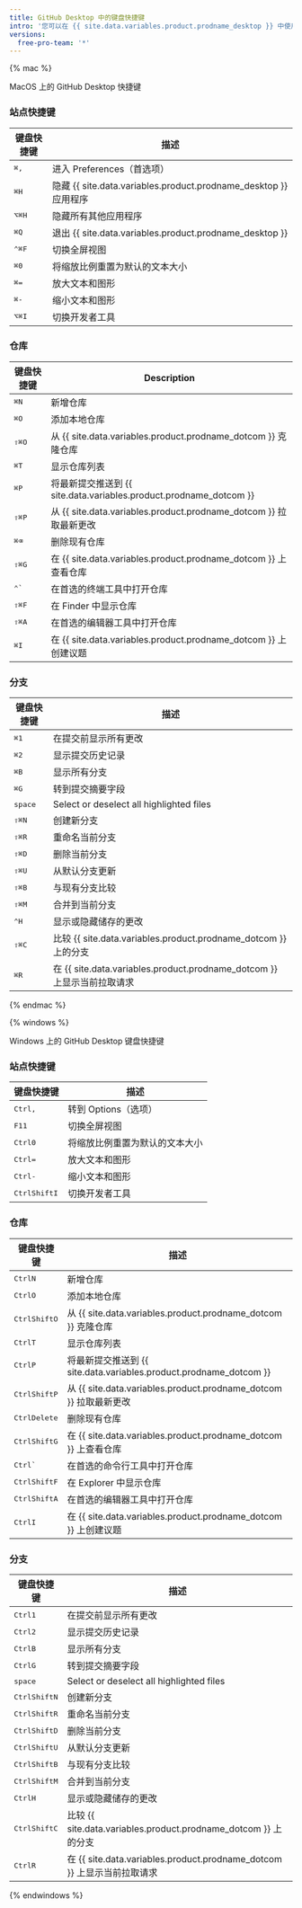 ```yaml
---
title: GitHub Desktop 中的键盘快捷键
intro: '您可以在 {{ site.data.variables.product.prodname_desktop }} 中使用键盘快捷键。'
versions:
  free-pro-team: '*'
---
```


{% mac %}

MacOS 上的 GitHub Desktop 快捷键

### 站点快捷键

| 键盘快捷键                                | 描述                                                         |
| ------------------------------------ | ---------------------------------------------------------- |
| <kbd>⌘</kbd><kbd>,</kbd>             | 进入 Preferences（首选项）                                        |
| <kbd>⌘</kbd><kbd>H</kbd>             | 隐藏 {{ site.data.variables.product.prodname_desktop }} 应用程序 |
| <kbd>⌥</kbd><kbd>⌘</kbd><kbd>H</kbd> | 隐藏所有其他应用程序                                                 |
| <kbd>⌘</kbd><kbd>Q</kbd>             | 退出 {{ site.data.variables.product.prodname_desktop }}      |
| <kbd>⌃</kbd><kbd>⌘</kbd><kbd>F</kbd> | 切换全屏视图                                                     |
| <kbd>⌘</kbd><kbd>0</kbd>             | 将缩放比例重置为默认的文本大小                                            |
| <kbd>⌘</kbd><kbd>=</kbd>             | 放大文本和图形                                                    |
| <kbd>⌘</kbd><kbd>-</kbd>             | 缩小文本和图形                                                    |
| <kbd>⌥</kbd><kbd>⌘</kbd><kbd>I</kbd> | 切换开发者工具                                                    |

### 仓库

| 键盘快捷键                                | Description                                                |
| ------------------------------------ | ---------------------------------------------------------- |
| <kbd>⌘</kbd><kbd>N</kbd>             | 新增仓库                                                       |
| <kbd>⌘</kbd><kbd>O</kbd>             | 添加本地仓库                                                     |
| <kbd>⇧</kbd><kbd>⌘</kbd><kbd>O</kbd> | 从 {{ site.data.variables.product.prodname_dotcom }} 克隆仓库   |
| <kbd>⌘</kbd><kbd>T</kbd>             | 显示仓库列表                                                     |
| <kbd>⌘</kbd><kbd>P</kbd>             | 将最新提交推送到 {{ site.data.variables.product.prodname_dotcom }} |
| <kbd>⇧</kbd><kbd>⌘</kbd><kbd>P</kbd> | 从 {{ site.data.variables.product.prodname_dotcom }} 拉取最新更改 |
| <kbd>⌘</kbd><kbd>⌫</kbd>             | 删除现有仓库                                                     |
| <kbd>⇧</kbd><kbd>⌘</kbd><kbd>G</kbd> | 在 {{ site.data.variables.product.prodname_dotcom }} 上查看仓库  |
| <kbd>⌃</kbd><kbd>&grave;</kbd>       | 在首选的终端工具中打开仓库                                              |
| <kbd>⇧</kbd><kbd>⌘</kbd><kbd>F</kbd> | 在 Finder 中显示仓库                                             |
| <kbd>⇧</kbd><kbd>⌘</kbd><kbd>A</kbd> | 在首选的编辑器工具中打开仓库                                             |
| <kbd>⌘</kbd><kbd>I</kbd>             | 在 {{ site.data.variables.product.prodname_dotcom }} 上创建议题  |

### 分支

| 键盘快捷键                                | 描述                                                            |
| ------------------------------------ | ------------------------------------------------------------- |
| <kbd>⌘</kbd><kbd>1</kbd>             | 在提交前显示所有更改                                                    |
| <kbd>⌘</kbd><kbd>2</kbd>             | 显示提交历史记录                                                      |
| <kbd>⌘</kbd><kbd>B</kbd>             | 显示所有分支                                                        |
| <kbd>⌘</kbd><kbd>G</kbd>             | 转到提交摘要字段                                                      |
| <kbd>space</kbd>                     | Select or deselect all highlighted files                      |
| <kbd>⇧</kbd><kbd>⌘</kbd><kbd>N</kbd> | 创建新分支                                                         |
| <kbd>⇧</kbd><kbd>⌘</kbd><kbd>R</kbd> | 重命名当前分支                                                       |
| <kbd>⇧</kbd><kbd>⌘</kbd><kbd>D</kbd> | 删除当前分支                                                        |
| <kbd>⇧</kbd><kbd>⌘</kbd><kbd>U</kbd> | 从默认分支更新                                                       |
| <kbd>⇧</kbd><kbd>⌘</kbd><kbd>B</kbd> | 与现有分支比较                                                       |
| <kbd>⇧</kbd><kbd>⌘</kbd><kbd>M</kbd> | 合并到当前分支                                                       |
| <kbd>⌃</kbd><kbd>H</kbd>             | 显示或隐藏储存的更改                                                    |
| <kbd>⇧</kbd><kbd>⌘</kbd><kbd>C</kbd> | 比较 {{ site.data.variables.product.prodname_dotcom }} 上的分支     |
| <kbd>⌘</kbd><kbd>R</kbd>             | 在 {{ site.data.variables.product.prodname_dotcom }} 上显示当前拉取请求 |

{% endmac %}

{% windows %}

Windows 上的 GitHub Desktop 键盘快捷键

### 站点快捷键

| 键盘快捷键                                       | 描述              |
| ------------------------------------------- | --------------- |
| <kbd>Ctrl</kbd><kbd>,</kbd>                 | 转到 Options（选项）  |
| <kbd>F11</kbd>                              | 切换全屏视图          |
| <kbd>Ctrl</kbd><kbd>0</kbd>                 | 将缩放比例重置为默认的文本大小 |
| <kbd>Ctrl</kbd><kbd>=</kbd>                 | 放大文本和图形         |
| <kbd>Ctrl</kbd><kbd>-</kbd>                 | 缩小文本和图形         |
| <kbd>Ctrl</kbd><kbd>Shift</kbd><kbd>I</kbd> | 切换开发者工具         |

### 仓库

| 键盘快捷键                                       | 描述                                                         |
| ------------------------------------------- | ---------------------------------------------------------- |
| <kbd>Ctrl</kbd><kbd>N</kbd>                 | 新增仓库                                                       |
| <kbd>Ctrl</kbd><kbd>O</kbd>                 | 添加本地仓库                                                     |
| <kbd>Ctrl</kbd><kbd>Shift</kbd><kbd>O</kbd> | 从 {{ site.data.variables.product.prodname_dotcom }} 克隆仓库   |
| <kbd>Ctrl</kbd><kbd>T</kbd>                 | 显示仓库列表                                                     |
| <kbd>Ctrl</kbd><kbd>P</kbd>                 | 将最新提交推送到 {{ site.data.variables.product.prodname_dotcom }} |
| <kbd>Ctrl</kbd><kbd>Shift</kbd><kbd>P</kbd> | 从 {{ site.data.variables.product.prodname_dotcom }} 拉取最新更改 |
| <kbd>Ctrl</kbd><kbd>Delete</kbd>            | 删除现有仓库                                                     |
| <kbd>Ctrl</kbd><kbd>Shift</kbd><kbd>G</kbd> | 在 {{ site.data.variables.product.prodname_dotcom }} 上查看仓库  |
| <kbd>Ctrl</kbd><kbd>&grave;</kbd>           | 在首选的命令行工具中打开仓库                                             |
| <kbd>Ctrl</kbd><kbd>Shift</kbd><kbd>F</kbd> | 在 Explorer 中显示仓库                                           |
| <kbd>Ctrl</kbd><kbd>Shift</kbd><kbd>A</kbd> | 在首选的编辑器工具中打开仓库                                             |
| <kbd>Ctrl</kbd><kbd>I</kbd>                 | 在 {{ site.data.variables.product.prodname_dotcom }} 上创建议题  |

### 分支

| 键盘快捷键                                       | 描述                                                            |
| ------------------------------------------- | ------------------------------------------------------------- |
| <kbd>Ctrl</kbd><kbd>1</kbd>                 | 在提交前显示所有更改                                                    |
| <kbd>Ctrl</kbd><kbd>2</kbd>                 | 显示提交历史记录                                                      |
| <kbd>Ctrl</kbd><kbd>B</kbd>                 | 显示所有分支                                                        |
| <kbd>Ctrl</kbd><kbd>G</kbd>                 | 转到提交摘要字段                                                      |
| <kbd>space</kbd>                            | Select or deselect all highlighted files                      |
| <kbd>Ctrl</kbd><kbd>Shift</kbd><kbd>N</kbd> | 创建新分支                                                         |
| <kbd>Ctrl</kbd><kbd>Shift</kbd><kbd>R</kbd> | 重命名当前分支                                                       |
| <kbd>Ctrl</kbd><kbd>Shift</kbd><kbd>D</kbd> | 删除当前分支                                                        |
| <kbd>Ctrl</kbd><kbd>Shift</kbd><kbd>U</kbd> | 从默认分支更新                                                       |
| <kbd>Ctrl</kbd><kbd>Shift</kbd><kbd>B</kbd> | 与现有分支比较                                                       |
| <kbd>Ctrl</kbd><kbd>Shift</kbd><kbd>M</kbd> | 合并到当前分支                                                       |
| <kbd>Ctrl</kbd><kbd>H</kbd>                 | 显示或隐藏储存的更改                                                    |
| <kbd>Ctrl</kbd><kbd>Shift</kbd><kbd>C</kbd> | 比较 {{ site.data.variables.product.prodname_dotcom }} 上的分支     |
| <kbd>Ctrl</kbd><kbd>R</kbd>                 | 在 {{ site.data.variables.product.prodname_dotcom }} 上显示当前拉取请求 |

{% endwindows %}
